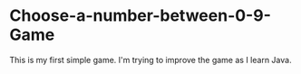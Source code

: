 # Choose-a-number-between-0-9-Game
This is my first simple game. I'm trying to improve the game as I learn Java.
